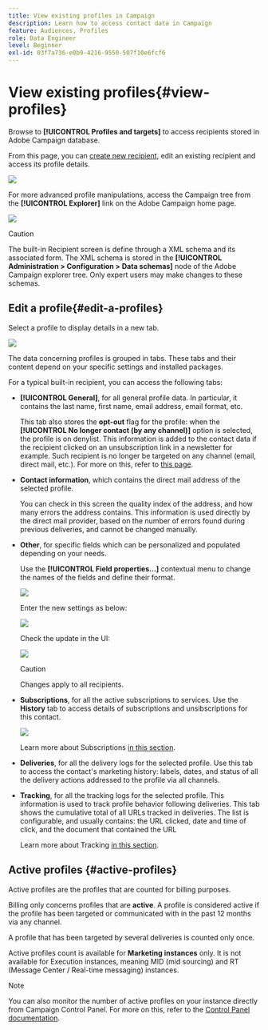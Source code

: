 ```yaml
---
title: View existing profiles in Campaign
description: Learn how to access contact data in Campaign
feature: Audiences, Profiles
role: Data Engineer
level: Beginner
exl-id: 03f7a736-e0b9-4216-9550-507f10e6fcf6
---
```

# View existing profiles{#view-profiles}

Browse to **[!UICONTROL Profiles and targets]** to access recipients stored in Adobe Campaign database. 

From this page, you can [create new recipient](create-profiles.md), edit an existing recipient and access its profile details.

![](assets/profiles-and-targets.png)

For more advanced profile manipulations, access the Campaign tree from the **[!UICONTROL Explorer]** link on the Adobe Campaign home page.

![](assets/recipients-in-explorer.png)


>[!CAUTION]
>
>The built-in Recipient screen is define through a XML schema and its associated form. The XML schema is stored in the **[!UICONTROL Administration > Configuration > Data schemas]** node of the Adobe Campaign explorer tree. Only expert users may make changes to these schemas.  
>

## Edit a profile{#edit-a-profiles}

Select a profile to display details in a new tab.

![](assets/edit-a-profile.png)

The data concerning profiles is grouped in tabs. These tabs and their content depend on your specific settings and installed packages.

For a typical built-in recipient, you can access the following tabs:

* **[!UICONTROL General]**, for all general profile data. In particular, it contains the last name, first name, email address, email format, etc. 

    This tab also stores the **opt-out** flag for the profile: when the **[!UICONTROL No longer contact (by any channel)]** option is selected, the profile is on denylist. This information is added to the contact data if the recipient clicked on an unsubscription link in a newsletter for example. Such recipient is no longer be targeted on any channel (email, direct mail, etc.). For more on this, refer to [this page](../send/quarantines.md).

* **Contact information**, which contains the direct mail address of the selected profile. 

    You can check in this screen the quality index of the address, and how many errors the address contains. This information is used directly by the direct mail provider, based on the number of errors found during previous deliveries, and cannot be changed manually.

* **Other**, for specific fields which can be personalized and populated depending on your needs. 

    Use the **[!UICONTROL Field properties…]** contextual menu to change the names of the fields and define their format.

    ![](assets/other-tab-field-properties.png)

    Enter the new settings as below:

    ![](assets/change-field-properties.png)

    Check the update in the UI:

    ![](assets/other-tab-updated.png)


    >[!CAUTION]
    >Changes apply to all recipients.
    >


* **Subscriptions**, for all the active subscriptions to services. Use the **History** tab to access details of subscriptions and unsibscriptions for this contact. 

    ![](assets/subscription-tab.png)

    Learn more about Subscriptions [in this section](../start/subscriptions.md).

* **Deliveries**, for all the delivery logs for the selected profile. Use this tab to access the contact's marketing history: labels, dates, and status of all the delivery actions addressed to the profile via all channels.


* **Tracking**, for all the tracking logs for the selected profile. This information is used to track profile behavior following deliveries. This tab shows the cumulative total of all URLs tracked in deliveries. The list is configurable, and usually contains: the URL clicked, date and time of click, and the document that contained the URL

    Learn more about Tracking [in this section](../start/tracking.md).


## Active profiles {#active-profiles}

Active profiles are the profiles that are counted for billing purposes.

Billing only concerns profiles that are **active**. A profile is considered active if the profile has been targeted or communicated with in the past 12 months via any channel.

A profile that has been targeted by several deliveries is counted only once.

Active profiles count is available for **Marketing instances** only. It is not available for Execution instances, meaning MID (mid sourcing) and RT (Message Center / Real-time messaging) instances.

>[!NOTE]
>
>You can also monitor the number of active profiles on your instance directly from Campaign Control Panel. For more on this, refer to the [Control Panel documentation](https://experienceleague.adobe.com/docs/control-panel/using/performance-monitoring/active-profiles-monitoring.html).
